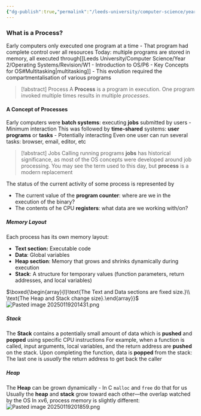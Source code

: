 ```yaml
---
{"dg-publish":true,"permalink":"/leeds-university/computer-science/year-2/operating-systems/revision/w3-processes/p1-introduction-to-processes/"}
---
```



### What is a Process?
Early computers only executed one program at a time
	- That program had complete control over all resources
Today: multiple programs are stored in memory, all executed through[[Leeds University/Computer Science/Year 2/Operating Systems/Revision/W1 - Introduction to OS/P6 - Key Concepts for OS#Multitasking\|multitasking]]
	- This evolution required the compartmentalisation of various programs
>[!abstract] Process
>A **Process** is a program in execution. One program invoked multiple times results in multiple *processes*.

#### A Concept of Processes
Early computers were **batch systems**: executing **jobs** submitted by users
	- Minimum interaction
This was followed by **time-shared** systems: **user programs** or **tasks**
	- Potentially interacting
Even one user can run several tasks: browser, email, editor, etc
>[!abstract] Jobs
>Calling running programs **jobs** has historical significance, as most of the OS concepts were developed around job processing. You may see the term used to this day, but **process** is a modern replacement


The status of the current activity of some process is represented by
- The current value of the **program counter**: where are we in the execution of the binary?
- The contents of he CPU **registers**: what data are we working with/on?
##### Memory Layout
Each process has its own memory layout:
- **Text section:** Executable code
- **Data**: Global variables
- **Heap section**: Memory that grows and shrinks dynamically during execution
- **Stack**: A structure for temporary values (function parameters, return addresses, and local variables)

$\boxed{\begin{array}{l}\text{The Text and Data sections are fixed size.}\\ \text{The Heap and Stack change size}.\end{array}}$
![Pasted image 20250119201431.png](/img/user/Leeds%20University/Computer%20Science/Year%202/Operating%20Systems/Revision/images/Pasted%20image%2020250119201431.png)

##### Stack
The **Stack** contains a potentially small amount of data which is **pushed** and **popped** using specific CPU instructions
For example, when a function is called, input arguments, local variables, and the return address are **pushed** on the stack.
Upon completing the function, data is **popped** from the stack: The last one is *usually* the return address to get back the caller

##### Heap
The **Heap** can be grown dynamically
	- In C `malloc` and `free` do that for us
Usually the **heap** and **stack** grow toward each other—the overlap watched by the OS
In xv6, process memory is slightly different:
![Pasted image 20250119201859.png](/img/user/Leeds%20University/Computer%20Science/Year%202/Operating%20Systems/Revision/images/Pasted%20image%2020250119201859.png)
